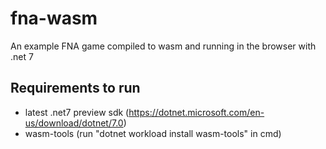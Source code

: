 # fna-wasm
An example FNA game compiled to wasm and running in the browser with .net 7

## Requirements to run
* latest .net7 preview sdk (https://dotnet.microsoft.com/en-us/download/dotnet/7.0)
* wasm-tools (run "dotnet workload install wasm-tools" in cmd)
